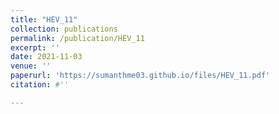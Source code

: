 ```yaml
---
title: "HEV_11"
collection: publications
permalink: /publication/HEV_11
excerpt: ''
date: 2021-11-03
venue: ''
paperurl: 'https://sumanthme03.github.io/files/HEV_11.pdf'
citation: #''

---
```


[Download paper here]: (https://sumanthme03.github.io/files/HEV_11.pdf)






